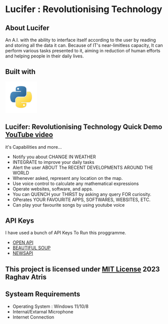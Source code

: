# Lucifer : Revolutionising Technology

## About Lucifer

An A.I. with the ability to interface itself according to the user by reading and storing all the data it can.
Because of IT's near-limitless capacity, It can perform various tasks presented to it, aiming in reduction of human efforts and helping people in their daily lives.

## Built with

<code><img height="100" src="https://raw.githubusercontent.com/github/explore/80688e429a7d4ef2fca1e82350fe8e3517d3494d/topics/python/python.png"></code>

## Lucifer: Revolutionising Technology Quick Demo [YouTube video](https://youtu.be/Qlq6Q2JNQHU)

it's Capabilities and more...

- Notify you about CHANGE IN WEATHER
- INTEGRATE to improve your daily tasks
- Alert the user ABOUT The RECENT DEVELOPMENTS AROUND THE WORLD
- Whenever asked, represent any location on the map.
- Use voice control to calculate any mathematical expressions
- Operate websites, software, and apps.
- You can QUENCH your THIRST by asking any query FOR curiosity.
- OPerates YOUR FAVOURITE APPS, SOFTWARES, WEBSITES, ETC. 
- Can play your favourite songs by using youtube voice

## API Keys

I have used a bunch of API Keys To Run this proggramme. 

- [OPEN API](https://openai.com)
- [BEAUTIFUL SOUP](https://beautiful-soup-4.readthedocs.io/en/latest/)
- [NEWSAPI](https://newsapi.org)
  
## This project is licensed under [MIT License](https://github.com/RaghavAtris/Lucifer/LICENSE) 2023 Raghav Atris

## Systeam Requirements
- Operating System : Windows 11/10/8
- Internal/Extarnal Microphone
- Internet Connection
